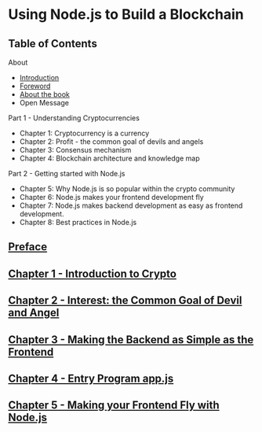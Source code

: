 [//]: # ( Alternate Title: Building a Blockchain with Node.js )
# Using Node.js to Build a Blockchain


[//]: # ( These chapters and parts make sense to me )
## Table of Contents

About
  - [Introduction](./about/introduction.md)
  - [Foreword](./about/foreward.md)
  - [About the book](./about/about-the-book.md)
  - Open Message
  
Part 1 - Understanding Cryptocurrencies
  - Chapter 1: Cryptocurrency is a currency
  - Chapter 2: Profit - the common goal of devils and angels
  - Chapter 3: Consensus mechanism 
  - Chapter 4: Blockchain architecture and knowledge map
  
Part 2 - Getting started with Node.js
  - Chapter 5: Why Node.js is so popular within the crypto community
  - Chapter 6: Node.js makes your frontend development fly
  - Chapter 7: Node.js makes backend development as easy as frontend development.
  - Chapter 8: Best practices in Node.js

[//]: # ( The preface of the book should be separate from the chapters )
## [Preface](preface/README.md)

[//]: # ( The preface of the book should be separate from the chapters )  
## [Chapter 1 - Introduction to Crypto](https://github.com/blockchain-ebook/nodejs-blockchain/tree/master/chapter1)

## [Chapter 2 - Interest: the Common Goal of Devil and Angel](https://github.com/blockchain-ebook/nodejs-blockchain/tree/master/chapter2)

## [Chapter 3 - Making the Backend as Simple as the Frontend](https://github.com/blockchain-ebook/nodejs-blockchain/tree/master/chapter3)

[//]: # (Thought `Node.js -` is a bit redundant )
## [Chapter 4 - Entry Program app.js](https://github.com/blockchain-ebook/nodejs-blockchain/tree/master/chapter4)

## [Chapter 5 - Making your Frontend Fly with Node.js](https://github.com/blockchain-ebook/nodejs-blockchain/tree/master/chapter5)



